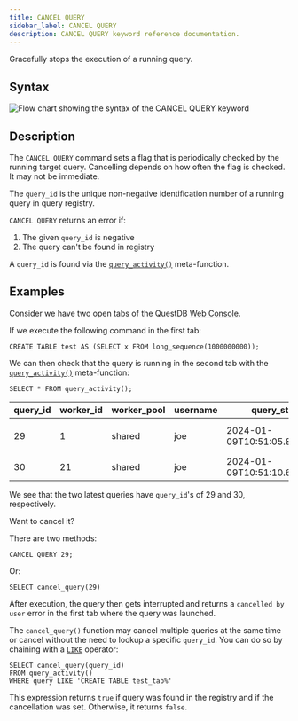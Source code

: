 ```yaml
---
title: CANCEL QUERY
sidebar_label: CANCEL QUERY
description: CANCEL QUERY keyword reference documentation.
---
```


Gracefully stops the execution of a running query.

## Syntax

![Flow chart showing the syntax of the CANCEL QUERY keyword](/img/docs/diagrams/cancelQuery.svg)

## Description

The `CANCEL QUERY` command sets a flag that is periodically checked by the
running target query. Cancelling depends on how often the flag is checked. It
may not be immediate.

The `query_id` is the unique non-negative identification number of a running
query in query registry.

`CANCEL QUERY` returns an error if:

1. The given `query_id` is negative
2. The query can't be found in registry

A `query_id` is found via the
[`query_activity()`](/docs/reference/function/meta#query_activity)
meta-function.

## Examples

Consider we have two open tabs of the QuestDB [Web Console](/docs/web-console/).

If we execute the following command in the first tab:

```questdb-sql
CREATE TABLE test AS (SELECT x FROM long_sequence(1000000000));
```

We can then check that the query is running in the second tab with the
[`query_activity()`](/docs/reference/function/meta#query_activity)
meta-function:

```questdb-sql
SELECT * FROM query_activity();
```

| query_id | worker_id | worker_pool | username | query_start                 | state_change                | state  | query                                                                |
| -------- | --------- | ----------- | -------- | --------------------------- | --------------------------- | ------ | -------------------------------------------------------------------- |
| 29       | 1         | shared      | joe      | 2024-01-09T10:51:05.878627Z | 2024-01-09T10:51:05.878627Z | active | CREATE TABLE test_tab AS (SELECT x FROM long_sequence(10000000000)); |
| 30       | 21        | shared      | joe      | 2024-01-09T10:51:10.661032Z | 2024-01-09T10:51:10.661032Z | active | SELECT \* FROM query_activity();                                     |

We see that the two latest queries have `query_id`'s of 29 and 30, respectively.

Want to cancel it?

There are two methods:

```questdb-sql
CANCEL QUERY 29;
```

Or:

```questdb-sql
SELECT cancel_query(29)
```

After execution, the query then gets interrupted and returns a
`cancelled by user` error in the first tab where the query was launched.

The `cancel_query()` function may cancel multiple queries at the same time or
cancel without the need to lookup a specific `query_id`. You can do so by
chaining with a [`LIKE`](/docs/reference/function/pattern-matching/#likeilike)
operator:

```questdb-sql
SELECT cancel_query(query_id)
FROM query_activity()
WHERE query LIKE 'CREATE TABLE test_tab%'
```

This expression returns `true` if query was found in the registry and if the
cancellation was set. Otherwise, it returns `false`.
